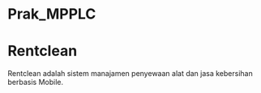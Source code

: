 # Prak_MPPLC

# Rentclean
Rentclean adalah sistem manajamen penyewaan alat dan jasa kebersihan berbasis Mobile.